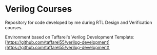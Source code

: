 # Verilog Courses

Repository for code developed by me during RTL Design and Verification courses.

Environment based on Taffarel's Verilog Development Template: [https://github.com/taffarel55/verilog-development](https://github.com/taffarel55/verilog-development)

